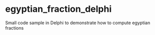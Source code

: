 egyptian_fraction_delphi
========================

Small code sample in Delphi to demonstrate how to compute egyptian fractions